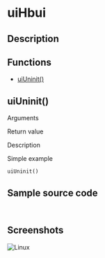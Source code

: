 # **uiHbui**

## Description

## Functions
- [uiUninit()](#uiuninit)

## uiUninit()
Arguments

Return value

Description

Simple example
```
uiUninit()
```
## Sample source code
```


```
## Screenshots
![Linux](../tutorial/uiBox_Linux.png "With family Linux Elementary desktop Pantheon, based on GNOME")
